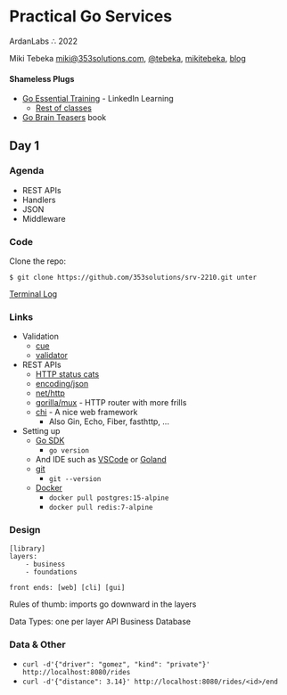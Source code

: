 # Practical Go Services
ArdanLabs ∴  2022 <br />

Miki Tebeka
<i class="far fa-envelope"></i> [miki@353solutions.com](mailto:miki@353solutions.com), <i class="fab fa-twitter"></i> [@tebeka](https://twitter.com/tebeka), <i class="fab fa-linkedin-in"></i> [mikitebeka](https://www.linkedin.com/in/mikitebeka/), <i class="fab fa-blogger-b"></i> [blog](https://www.ardanlabs.com/blog/)

#### Shameless Plugs

- [Go Essential Training](https://www.linkedin.com/learning/go-essential-training/) - LinkedIn Learning
    - [Rest of classes](https://www.linkedin.com/learning/instructors/miki-tebeka)
- [Go Brain Teasers](https://pragprog.com/titles/d-gobrain/go-brain-teasers/) book



## Day 1

### Agenda

- REST APIs
- Handlers
- JSON
- Middleware 

### Code

Clone the repo:

```
$ git clone https://github.com/353solutions/srv-2210.git unter
```

[Terminal Log](_class/day-1.log)

### Links

- Validation
    - [cue](https://cuelang.org/)
    - [validator](https://pkg.go.dev/github.com/go-playground/validator/v10)
- REST APIs
    - [HTTP status cats](https://http.cat/)
    - [encoding/json](https://pkg.go.dev/encoding/json)
    - [net/http](https://pkg.go.dev/net/http)
    - [gorilla/mux](https://github.com/gorilla/mux) - HTTP router with more frills
    - [chi](https://github.com/go-chi/chi) - A nice web framework
        - Also Gin, Echo, Fiber, fasthttp, ...
- Setting up
    - [Go SDK](https://go.dev/dl/)
        - `go version`
    - And IDE such as [VSCode](https://code.visualstudio.com/) or [Goland](https://www.jetbrains.com/go/)
    - [git](https://git-scm.com/)
        - `git --version`
    - [Docker](https://www.docker.com/)
        - `docker pull postgres:15-alpine`
        - `docker pull redis:7-alpine`

### Design

```
[library]
layers:
    - business
    - foundations

front ends: [web] [cli] [gui]
```

Rules of thumb: imports go downward in the layers

Data Types: one per layer
    API
    Business
    Database


### Data & Other

- `curl -d'{"driver": "gomez", "kind": "private"}' http://localhost:8080/rides`
- `curl -d'{"distance": 3.14}' http://localhost:8080/rides/<id>/end`
